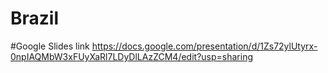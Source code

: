 # Brazil

#Google Slides link https://docs.google.com/presentation/d/1Zs72ylUtyrx-0npIAQMbW3xFUyXaRl7LDyDlLAzZCM4/edit?usp=sharing
